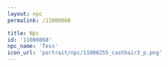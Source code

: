 ```yaml
---
layout: npc
permalink: /11000868

title: Npc
id: '11000868'
npc_name: 'Tess'
icon_url: 'portrait/npc/11000255_cashhair3_p.png'
---
```

